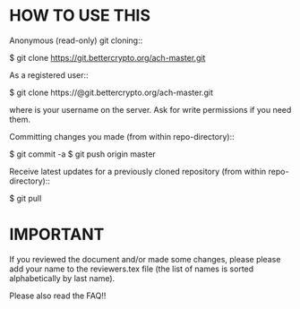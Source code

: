 HOW TO USE THIS 
===============

Anonymous (read-only) git cloning::

  $ git clone  https://git.bettercrypto.org/ach-master.git


As a registered user::

  $ git clone  https://<myuser>@git.bettercrypto.org/ach-master.git

where <myuser> is your username on the server. Ask for write permissions if you need them.


Committing changes you made (from within repo-directory)::

  $ git commit -a
  $ git push origin master


Receive latest updates for a previously cloned repository (from within repo-directory)::

  $ git pull



IMPORTANT
=========

If you reviewed the document and/or made some changes, please please add your name to the reviewers.tex file (the list of names is sorted alphabetically by last name).

Please also read the FAQ!!

